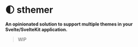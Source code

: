 # :first_quarter_moon: sthemer

**An opinionated solution to support multiple themes in your Svelte/SvelteKit application.**

> WIP
